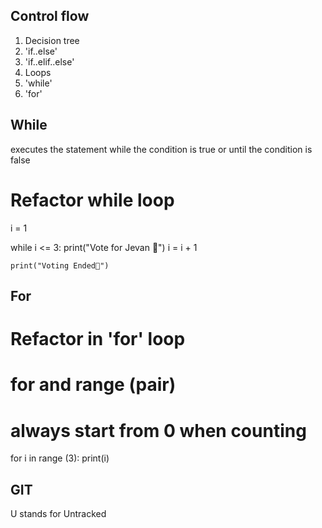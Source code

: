 ## Control flow

1. Decision tree
1. 'if..else'
1. 'if..elif..else'
1. Loops
1. 'while'
1. 'for'

## While

executes the statement while the condition is true or until the condition is false

# Refactor while loop

i = 1

while i <= 3:
print("Vote for Jevan 🎊")
i = i + 1

    print("Voting Ended🎊")

## For

# Refactor in 'for' loop

# for and range (pair)

# always start from 0 when counting

for i in range (3):
print(i)

## GIT

U stands for Untracked
